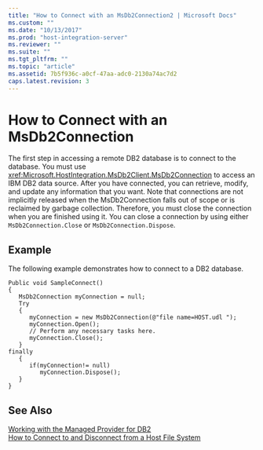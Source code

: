 ```yaml
---
title: "How to Connect with an MsDb2Connection2 | Microsoft Docs"
ms.custom: ""
ms.date: "10/13/2017"
ms.prod: "host-integration-server"
ms.reviewer: ""
ms.suite: ""
ms.tgt_pltfrm: ""
ms.topic: "article"
ms.assetid: 7b5f936c-a0cf-47aa-adc0-2130a74ac7d2
caps.latest.revision: 3
---
```

# How to Connect with an MsDb2Connection
The first step in accessing a remote DB2 database is to connect to the database. You must use <xref:Microsoft.HostIntegration.MsDb2Client.MsDb2Connection> to access an IBM DB2 data source. After you have connected, you can retrieve, modify, and update any information that you want. Note that connections are not implicitly released when the MsDb2Connection falls out of scope or is reclaimed by garbage collection. Therefore, you must close the connection when you are finished using it. You can close a connection by using either `MsDb2Connection.Close` or `MsDb2Connection.Dispose`.  
  
## Example  
 The following example demonstrates how to connect to a DB2 database.  
  
```  
Public void SampleConnect()  
{  
   MsDb2Connection myConnection = null;  
   Try  
   {  
      myConnection = new MsDb2Connection(@"file name=HOST.udl ");  
      myConnection.Open();  
      // Perform any necessary tasks here.  
      myConnection.Close();  
   }  
finally  
   {  
      if(myConnection!= null)  
         myConnection.Dispose();  
   }  
}  
```  
  
## See Also  
 [Working with the Managed Provider for DB2](../core/working-with-the-managed-provider-for-db2.md)   
 [How to Connect to and Disconnect from a Host File System](../core/how-to-connect-to-and-disconnect-from-a-host-file-system.md)